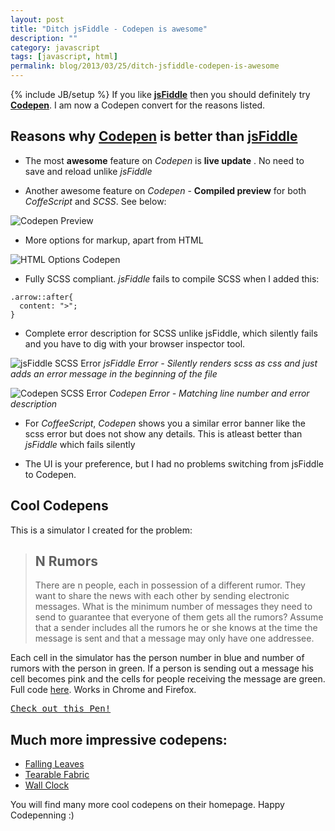 ```yaml
---
layout: post
title: "Ditch jsFiddle - Codepen is awesome"
description: ""
category: javascript
tags: [javascript, html]
permalink: blog/2013/03/25/ditch-jsfiddle-codepen-is-awesome
---
```

{% include JB/setup %}
If you like __[jsFiddle](http://jsfiddle.net)__ then you should definitely try __[Codepen](http://codepen.io)__. I am now a Codepen convert for the reasons listed.

## Reasons why __[Codepen](http://codepen.io)__ is better than __[jsFiddle](http://jsfiddle.net)__

* The most **awesome** feature on *Codepen* is **live update** . No need to save and reload unlike *jsFiddle*

* Another awesome feature on *Codepen* - **Compiled preview** for both *CoffeScript* and *SCSS*. See below:

![Codepen Preview](http://i.imgur.com/2wnXZjZ.png)

* More options for markup, apart from HTML

![HTML Options Codepen](http://i.imgur.com/oH2ZqtY.png)

* Fully SCSS compliant. *jsFiddle* fails to compile SCSS when I added this:
```
.arrow::after{
  content: ">";
}
```

* Complete error description for SCSS unlike jsFiddle, which silently fails and you have to dig with your browser inspector tool.
 
![jsFiddle SCSS Error](http://i.imgur.com/7ZXOUGS.png)
*jsFiddle Error - Silently renders scss as css and just adds an error message in the beginning of the file*

![Codepen SCSS Error](http://i.imgur.com/E3MMdXV.png)
*Codepen Error - Matching line number and error description*

* For *CoffeeScript*, *Codepen* shows you a similar error banner like the scss error but does not show any details. This is atleast better than *jsFiddle* which fails silently

* The UI is your preference, but I had no problems switching from jsFiddle to Codepen.

## Cool Codepens

This is a simulator I created for the problem:

> ## N Rumors
> 
> There are n people, each in possession of a different rumor. They want to share the news with each 
> other by sending electronic messages. What is the minimum number of messages they need to send 
> to guarantee that everyone of them gets all the rumors? Assume that a sender includes all the 
> rumors he or she knows at the time the message is sent and that a message may only have one 
> addressee.

Each cell in the simulator has the person number in blue and number of rumors with the person in green. If a person is sending out a message his cell becomes pink and the cells for people receiving the message are green. Full code [here](http://codepen.io/shadabahmed/pen/EItGg). Works in Chrome and Firefox.

<pre class="codepen" data-height="520" data-type="result" data-href="EItGg" data-user="shadabahmed" data-safe="true"><code></code><a href="http://codepen.io/shadabahmed/pen/EItGg">Check out this Pen!</a></pre>
<script async src="http://codepen.io/assets/embed/ei.js"></script>

## Much more impressive codepens:

* [Falling Leaves](http://codepen.io/anandylaanbaatar/pen/tqdmv)
* [Tearable Fabric](http://codepen.io/anon/pen/Jveaj)
* [Wall Clock](http://codepen.io/tylerbre/pen/gqdnA)

You will find many more cool codepens on their homepage. Happy Codepenning :)
